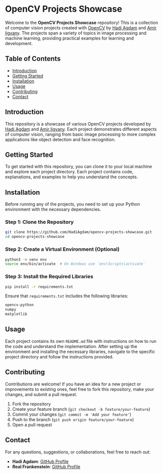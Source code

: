 # OpenCV Projects Showcase

Welcome to the **OpenCV Projects Showcase** repository! This is a collection of computer vision projects created with [OpenCV](https://opencv.org/) by [Hadi Agdam](https://github.com/HadiAgdam) and [Amir ligvany](https://github.com/realfrankenstein). The projects span a variety of topics in image processing and machine learning, providing practical examples for learning and development.

## Table of Contents

- [Introduction](#introduction)
- [Getting Started](#getting-started)
- [Installation](#installation)
- [Usage](#usage)
- [Contributing](#contributing)
- [Contact](#contact)

## Introduction

This repository is a showcase of various OpenCV projects developed by [Hadi Agdam](https://github.com/HadiAgdam) and [Amir ligvany](https://github.com/realfrankenstein). Each project demonstrates different aspects of computer vision, ranging from basic image processing to more complex applications like object detection and face recognition.

## Getting Started

To get started with this repository, you can clone it to your local machine and explore each project directory. Each project contains code, explanations, and examples to help you understand the concepts.

## Installation

Before running any of the projects, you need to set up your Python environment with the necessary dependencies.

### Step 1: Clone the Repository

```bash
git clone https://github.com/HadiAgdam/opencv-projects-showcase.git
cd opencv-projects-showcase
```

### Step 2: Create a Virtual Environment (Optional)

```bash
python3 -m venv env
source env/bin/activate  # On Windows use `env\Scripts\activate`
```

### Step 3: Install the Required Libraries

```bash
pip install -r requirements.txt
```

Ensure that `requirements.txt` includes the following libraries:

```bash
opencv-python
numpy
matplotlib
```

## Usage

Each project contains its own `README.md` file with instructions on how to run the code and understand the implementation. After setting up the environment and installing the necessary libraries, navigate to the specific project directory and follow the instructions provided.

## Contributing

Contributions are welcome! If you have an idea for a new project or improvements to existing ones, feel free to fork this repository, make your changes, and submit a pull request.

1. Fork the repository
2. Create your feature branch (`git checkout -b feature/your-feature`)
3. Commit your changes (`git commit -m 'Add your feature'`)
4. Push to the branch (`git push origin feature/your-feature`)
5. Open a pull request

## Contact

For any questions, suggestions, or collaborations, feel free to reach out:

- **Hadi Agdam**: [GitHub Profile](https://github.com/HadiAgdam)
- **Real Frankenstein**: [GitHub Profile](https://github.com/realfrankenstein)


